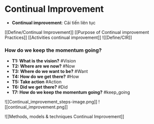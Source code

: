 # Continual Improvement

- **Continual improvement**: Cải tiến liên tục

[[Define/Continual Improvement]]
[[Purpose of Continual improvement Practices]]
[[Activities continual improvement]]
![[Define/CIR]]

### How do we keep the momentum going?
- **T1: What is the vision?** #Vision
- **T2: Where are we now?** #Now
- **T3: Where do we want to be?** #Want
- **T4: How do we get there?** #How
- **T5: Take action** #Action
- **T6: Did we get there?** #Did
- **T7: How do we keep the momentum going?** #keep_going 

![[Continual_improvement_steps-image.png]]
![[continual_improvement.png]]

![[Methods, models & techniques Continual Improvement]]